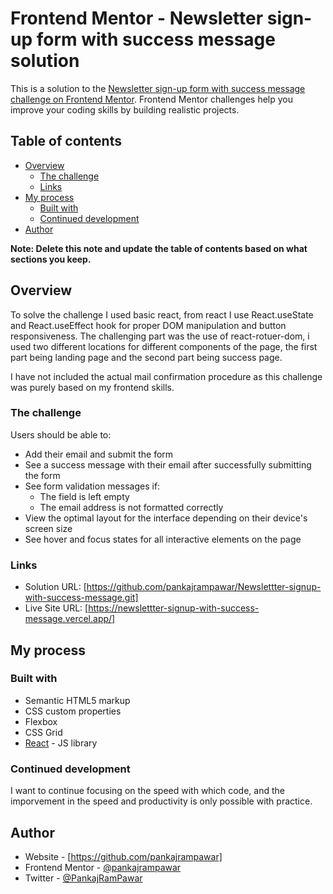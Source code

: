 # Frontend Mentor - Newsletter sign-up form with success message solution

This is a solution to the [Newsletter sign-up form with success message challenge on Frontend Mentor](https://www.frontendmentor.io/challenges/newsletter-signup-form-with-success-message-3FC1AZbNrv). Frontend Mentor challenges help you improve your coding skills by building realistic projects.

## Table of contents

- [Overview](#overview)
  - [The challenge](#the-challenge)
  - [Links](#links)
- [My process](#my-process)
  - [Built with](#built-with)
  - [Continued development](#continued-development)
- [Author](#author)

**Note: Delete this note and update the table of contents based on what sections you keep.**

## Overview

To solve the challenge I used basic react, from react I use React.useState and React.useEffect hook for proper DOM manipulation and button responsiveness. The challenging part was the use of react-rotuer-dom, i used two different locations for different components of the page, the first part being landing page and the second part being success page.

I have not included the actual mail confirmation procedure as this challenge was purely based on my frontend skills.

### The challenge

Users should be able to:

- Add their email and submit the form
- See a success message with their email after successfully submitting the form
- See form validation messages if:
  - The field is left empty
  - The email address is not formatted correctly
- View the optimal layout for the interface depending on their device's screen size
- See hover and focus states for all interactive elements on the page

### Links

- Solution URL: [https://github.com/pankajrampawar/Newslettter-signup-with-success-message.git]
- Live Site URL: [https://newslettter-signup-with-success-message.vercel.app/]

## My process

### Built with

- Semantic HTML5 markup
- CSS custom properties
- Flexbox
- CSS Grid
- [React](https://reactjs.org/) - JS library

### Continued development

I want to continue focusing on the speed with which code, and the imporvement in the speed and productivity is only possible with practice.

## Author

- Website - [https://github.com/pankajrampawar]
- Frontend Mentor - [@pankajrampawar](https://www.frontendmentor.io/profile/pankajrampawar)
- Twitter - [@PankajRamPawar](https://www.twitter.com/PankajRamPawar)
